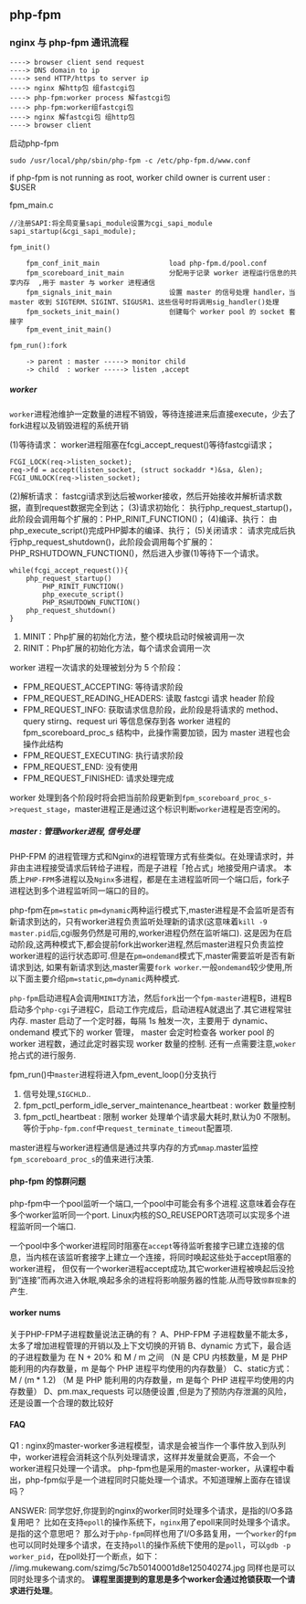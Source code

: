 ## php-fpm

### nginx 与 php-fpm 通讯流程

    ----> browser client send request 
    ----> DNS domain to ip
    ----> send HTTP/https to server ip
    ----> nginx 解http包 组fastcgi包
    ----> php-fpm:worker process 解fastcgi包
    ----> php-fpm:worker组fastcgi包
    ----> nginx 解fastcgi包 组http包
    ----> browser client

启动php-fpm 

	sudo /usr/local/php/sbin/php-fpm -c /etc/php-fpm.d/www.conf

if php-fpm is not running as root,  worker child owner is current user : $USER 

fpm_main.c

    //注册SAPI:将全局变量sapi_module设置为cgi_sapi_module
    sapi_startup(&cgi_sapi_module); 
    
    fpm_init()
    
        fpm_conf_init_main                 load php-fpm.d/pool.conf
        fpm_scoreboard_init_main           分配用于记录 worker 进程运行信息的共享内存  ,用于 master 与 worker 进程通信
        fpm_signals_init_main              设置 master 的信号处理 handler，当 master 收到 SIGTERM、SIGINT、SIGUSR1、这些信号时将调用sig_handler()处理
        fpm_sockets_init_main()            创建每个 worker pool 的 socket 套接字  
        fpm_event_init_main()              
        
    fpm_run():fork
    
        -> parent : master -----> monitor child  
        -> child  : worker -----> listen ,accept 
        

##### worker 

`worker`进程池维护一定数量的进程不销毁，等待连接进来后直接execute，少去了fork进程以及销毁进程的系统开销

(1)等待请求： worker进程阻塞在fcgi_accept_request()等待fastcgi请求；  

    FCGI_LOCK(req->listen_socket);
    req->fd = accept(listen_socket, (struct sockaddr *)&sa, &len);
    FCGI_UNLOCK(req->listen_socket);
    					    					
(2)解析请求： fastcgi请求到达后被worker接收，然后开始接收并解析请求数据，直到request数据完全到达；
(3)请求初始化： 执行php_request_startup()，此阶段会调用每个扩展的：PHP_RINIT_FUNCTION()；
(4)编译、执行： 由php_execute_script()完成PHP脚本的编译、执行；
(5)关闭请求： 请求完成后执行php_request_shutdown()，此阶段会调用每个扩展的：PHP_RSHUTDOWN_FUNCTION()，然后进入步骤(1)等待下一个请求。

    while(fcgi_accept_request()){
        php_request_startup()
            PHP_RINIT_FUNCTION()
            php_execute_script()
            PHP_RSHUTDOWN_FUNCTION()
        php_request_shutdown()
    }

1. MINIT：Php扩展的初始化方法，整个模块启动时候被调用一次
2. RINIT：Php扩展的初始化方法，每个请求会调用一次
    
worker 进程一次请求的处理被划分为 5 个阶段：

 - FPM_REQUEST_ACCEPTING:        等待请求阶段
 - FPM_REQUEST_READING_HEADERS:  读取 fastcgi 请求 header 阶段
 - FPM_REQUEST_INFO:             获取请求信息阶段，此阶段是将请求的 method、query stirng、request uri 等信息保存到各 worker 进程的 fpm_scoreboard_proc_s 结构中，此操作需要加锁，因为 master 进程也会操作此结构
 - FPM_REQUEST_EXECUTING:        执行请求阶段
 - FPM_REQUEST_END:              没有使用
 - FPM_REQUEST_FINISHED:         请求处理完成
 
worker 处理到各个阶段时将会把当前阶段更新到`fpm_scoreboard_proc_s->request_stage`，master进程正是通过这个标识判断`worker`进程是否空闲的。  
       
##### master : 管理worker进程, 信号处理

PHP-FPM 的进程管理方式和Nginx的进程管理方式有些类似。在处理请求时，并非由主进程接受请求后转给子进程，而是子进程「抢占式」地接受用户请求。
本质上`PHP-FPM`多进程以及`Nginx`多进程，都是在主进程监听同一个端口后，fork子进程达到多个进程监听同一端口的目的。

php-fpm在`pm=static` `pm=dynamic`两种运行模式下,master进程是不会监听是否有新请求到达的，只有worker进程负责监听处理新的请求(这意味着`kill -9 master.pid`后,cgi服务仍然是可用的,worker进程仍然在监听端口).
这是因为在启动阶段,这两种模式下,都会提前fork出worker进程,然后master进程只负责监控worker进程的运行状态即可.但是在`pm=ondemand`模式下,master需要监听是否有新请求到达,
如果有新请求到达,master需要`fork worker`.一般`ondemand`较少使用,所以下面主要介绍`pm=static`,`pm=dynamic`两种模式.

`php-fpm`启动进程A会调用`MINIT`方法，然后`fork`出一个`fpm-master`进程B，进程B启动多个`php-cgi`子进程C，启动工作完成后，启动进程A就退出了.其它进程常驻内存.
master 启动了一个定时器，每隔 1s 触发一次，主要用于 dynamic、ondemand 模式下的 worker 管理，
master 会定时检查各 worker pool 的 worker 进程数，通过此定时器实现 worker 数量的控制.
还有一点需要注意,`woker`抢占式的进行服务.

fpm_run()中`master`进程将进入fpm_event_loop()分支执行

 1. 信号处理,`SIGCHLD`..
 1. fpm_pctl_perform_idle_server_maintenance_heartbeat : worker 数量控制
 1. fpm_pctl_heartbeat : 限制 worker 处理单个请求最大耗时,默认为0 不限制。等价于`php-fpm.conf`中`request_terminate_timeout`配置项.

master进程与worker进程通信是通过共享内存的方式`mmap`.master监控`fpm_scoreboard_proc_s`的值来进行决策.

#### php-fpm 的惊群问题

php-fpm中一个pool监听一个端口,一个pool中可能会有多个进程.这意味着会存在多个worker监听同一个port.
Linux内核的SO_REUSEPORT选项可以实现多个进程监听同一个端口.

一个pool中多个worker进程同时阻塞在`accept`等待监听套接字已建立连接的信息，当内核在该监听套接字上建立一个连接，将同时唤起这些处于accept阻塞的worker进程，
但仅有一个worker进程accept成功,其它worker进程被唤起后没抢到“连接”而再次进入休眠,唤起多余的进程将影响服务器的性能.从而导致`惊群现象`的产生.

#### worker nums 

关于PHP-FPM子进程数量说法正确的有？
A、PHP-FPM 子进程数量不能太多，太多了增加进程管理的开销以及上下文切换的开销
B、dynamic 方式下，最合适的子进程数量为 在 N + 20% 和 M / m 之间 （N 是 CPU 内核数量，M 是 PHP 能利用的内存数量，m 是每个 PHP 进程平均使用的内存数量）
C、static方式：M / (m * 1.2) （M 是 PHP 能利用的内存数量，m 是每个 PHP 进程平均使用的内存数量）
D、pm.max_requests 可以随便设置 ,但是为了预防内存泄漏的风险，还是设置一个合理的数比较好


#### FAQ 

Q1 : 
nginx的master-worker多进程模型，请求是会被当作一个事件放入到队列中，worker进程会消耗这个队列处理请求，这样并发量就会更高，不会一个worker进程只处理一个请求。
php-fpm也是采用的master-worker，从课程中看出，php-fpm似乎是一个进程同时只能处理一个请求。不知道理解上面存在错误吗？

ANSWER:
同学您好,你提到的nginx的worker同时处理多个请求，是指的I/O多路复用吧？ 比如在支持`epoll`的操作系统下，`nginx`用了epoll来同时处理多个请求。是指的这个意思吧？
那么对于`php-fpm`同样也用了I/O多路复用，一个`worker`的`fpm`也可以同时处理多个请求，在支持`poll`的操作系统下使用的是`poll`，可以`gdb -p worker_pid`，在poll处打一个断点，如下：
//img.mukewang.com/szimg/5c7b50140001d8e125040274.jpg
同样也是可以同时处理多个请求的。 **课程里面提到的意思是多个worker会通过抢锁获取一个请求进行处理**。